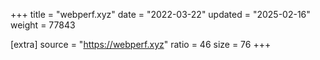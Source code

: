 +++
title = "webperf.xyz"
date = "2022-03-22"
updated = "2025-02-16"
weight = 77843

[extra]
source = "https://webperf.xyz"
ratio = 46
size = 76
+++
